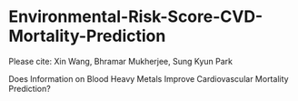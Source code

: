 # Environmental-Risk-Score-CVD-Mortality-Prediction
Please cite:
Xin Wang, Bhramar Mukherjee, Sung Kyun Park

Does Information on Blood Heavy Metals Improve Cardiovascular Mortality Prediction?
